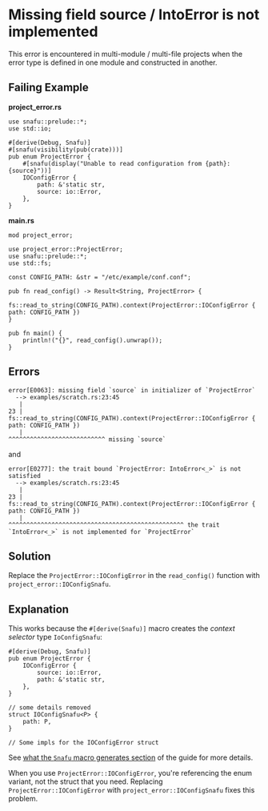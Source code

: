 # Missing field source / IntoError is not implemented

This error is encountered in multi-module / multi-file projects when
the error type is defined in one module and constructed in another.

## Failing Example

**project_error.rs**

```rust,ignore
use snafu::prelude::*;
use std::io;

#[derive(Debug, Snafu)]
#[snafu(visibility(pub(crate)))]
pub enum ProjectError {
    #[snafu(display("Unable to read configuration from {path}: {source}"))]
    IOConfigError {
        path: &'static str,
        source: io::Error,
    },
}
```

**main.rs**

```rust,ignore
mod project_error;

use project_error::ProjectError;
use snafu::prelude::*;
use std::fs;

const CONFIG_PATH: &str = "/etc/example/conf.conf";

pub fn read_config() -> Result<String, ProjectError> {
    fs::read_to_string(CONFIG_PATH).context(ProjectError::IOConfigError { path: CONFIG_PATH })
}

pub fn main() {
    println!("{}", read_config().unwrap());
}
```

## Errors

```text
error[E0063]: missing field `source` in initializer of `ProjectError`
  --> examples/scratch.rs:23:45
   |
23 |     fs::read_to_string(CONFIG_PATH).context(ProjectError::IOConfigError { path: CONFIG_PATH })
   |                                             ^^^^^^^^^^^^^^^^^^^^^^^^^^^ missing `source`
```

and

```text
error[E0277]: the trait bound `ProjectError: IntoError<_>` is not satisfied
  --> examples/scratch.rs:23:45
   |
23 |     fs::read_to_string(CONFIG_PATH).context(ProjectError::IOConfigError { path: CONFIG_PATH })
   |                                             ^^^^^^^^^^^^^^^^^^^^^^^^^^^^^^^^^^^^^^^^^^^^^^^^^ the trait `IntoError<_>` is not implemented for `ProjectError`
```

## Solution

Replace the `ProjectError::IOConfigError` in the `read_config()`
function with `project_error::IOConfigSnafu`.

## Explanation

This works because the `#[derive(Snafu)]` macro creates the *context
selector* type `IoConfigSnafu`:

```rust,ignore
#[derive(Debug, Snafu)]
pub enum ProjectError {
    IOConfigError {
        source: io::Error,
        path: &'static str,
    },
}

// some details removed
struct IOConfigSnafu<P> {
    path: P,
}

// Some impls for the IOConfigError struct
```

See [what the `Snafu` macro generates
section](guide::what_code_is_generated) of the guide for more details.

When you use `ProjectError::IOConfigError`, you're referencing the
enum variant, not the struct that you need. Replacing
`ProjectError::IOConfigError` with `project_error::IOConfigSnafu`
fixes this problem.
